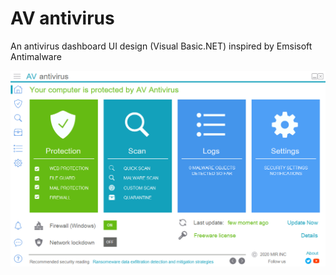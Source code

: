 # AV antivirus
An antivirus dashboard UI design (Visual Basic.NET) inspired by Emsisoft Antimalware

<img src="screenshot.PNG">
